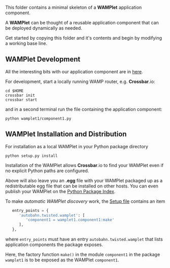 This folder contains a minimal skeleton of a **WAMPlet** application component.

A **WAMPlet** can be thought of a reusable application component that can be deployed dynamically as needed.

Get started by copying this folder and it's contents and begin by modifying a working base line.

## WAMPlet Development

All the interesting bits with our application component are in [here](wamplet1/component1.py).

For development, start a locally running WAMP router, e.g. **Crossbar**.io:

```shell
cd $HOME
crossbar init
crossbar start
```

and in a second terminal run the file containing the application component:

```shell
python wamplet1/component1.py
```

## WAMPlet Installation and Distribution

For installation as a local WAMPlet in your Python package directory

```shell
python setup.py install
```

Installation of the WAMPlet allows **Crossbar**.io to find your WAMPlet even if no explicit Python paths are configured.

Above will also leave you an **.egg** file with your WAMPlet packaged up as a redistributable egg file that can be installed on other hosts. You can even publish your WAMPlet on the [Python Package Index](https://pypi.python.org).

To make *automatic WAMPlet discovery* work, the [Setup file](setup.py) contains an item

```python
   entry_points = {
      'autobahn.twisted.wamplet': [
         'component1 = wamplet1.component1:make'
      ],
   },
```

where `entry_points` must have an entry `autobahn.twisted.wamplet` that lists application components the package exposes.

Here, the factory function `make()` in the module `component1` in the package `wamplet1` is to be exposed as the WAMPlet `component1`.
